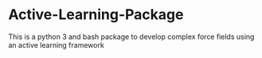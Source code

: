 # Active-Learning-Package
This is a python 3 and bash package to develop complex force fields using an active learning framework 
